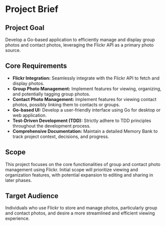 # Project Brief

## Project Goal
Develop a Go-based application to efficiently manage and display group photos and contact photos, leveraging the Flickr API as a primary photo source.

## Core Requirements
- **Flickr Integration:** Seamlessly integrate with the Flickr API to fetch and display photos.
- **Group Photo Management:** Implement features for viewing, organizing, and potentially tagging group photos.
- **Contact Photo Management:** Implement features for viewing contact photos, possibly linking them to contacts or groups.
- **Go-based UI:** Develop a user-friendly interface using Go for desktop or web application.
- **Test-Driven Development (TDD):** Strictly adhere to TDD principles throughout the development process.
- **Comprehensive Documentation:** Maintain a detailed Memory Bank to track project context, decisions, and progress.

## Scope
This project focuses on the core functionalities of group and contact photo management using Flickr. Initial scope will prioritize viewing and organization features, with potential expansion to editing and sharing in later phases.

## Target Audience
Individuals who use Flickr to store and manage photos, particularly group and contact photos, and desire a more streamlined and efficient viewing experience.
